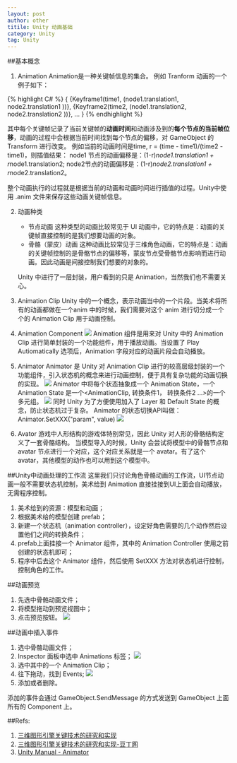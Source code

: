 ```yaml
---
layout: post
author: other
titile: Unity 动画基础
category: Unity
tag: Unity
---
```

##基本概念

1. Animation
Animation是一种关键帧信息的集合。
例如 Tranform 动画的一个例子如下：

{% highlight C# %}
{
	{Keyframe1(time1,  (node1.translation1, node2.translation1 ))},
	{Keyframe2(time2,  (node1.translation2, node2.translation2 ))},
	...
}
{% endhighlight %}

其中每个关键帧记录了当前关键帧的**动画时间**和动画涉及到的**每个节点的当前帧位移**，动画的过程中会根据当前时间找到每个节点的偏移，对 GameObject 的Transform 进行改变。
例如当前的动画时间是time, r = (time - time1)/(time2 - time1)，则插值结果：
node1 节点的动画偏移是：(1-r)*node1.translation1 + r*node1.translation2;
node2节点的动画偏移是：(1-r)*node2.translation1 + r*node2.translation2。

整个动画执行的过程就是根据当前的动画和动画时间进行插值的过程。Unity中使用 .anim 文件来保存这些动画关键帧信息。

2. 动画种类

	- 节点动画
	这种类型的动画比较常见于 UI 动画中，它的特点是：动画的关键帧直接控制的是我们想要动画的对象。
	- 骨骼（蒙皮）动画
	这种动画比较常见于三维角色动画，它的特点是：动画的关键帧控制的是骨骼节点的偏移等，蒙皮节点受骨骼节点影响而进行动画。因此动画是间接控制我们想要的对象的。
	
	Unity 中进行了一层封装，用户看到的只是 Animation，当然我们也不需要关心。
	
3. Animation Clip
	Unity 中的一个概念，表示动画当中的一个片段。当美术将所有的动画都做在一个anim 中的时候，我们需要对这个 anim 进行切分成一个个的 Animation Clip 用于动画控制。
	
4. Animation Component
![](https://raw.githubusercontent.com/renshengqiang/renshengqiang.github.io/master/images/UnityAnimation/animationComponent.png)
Animation 组件是用来对 Unity 中的 Animation Clip 进行简单封装的一个功能组件，用于播放动画。当设置了 Play Autiomatically 选项后，Animation 字段对应的动画片段会自动播放。

5. Animator
Animator 是 Unity 对 Animation Clip 进行的较高层级封装的一个功能组件，引入状态机的概念来进行动画控制，便于具有复杂功能的动画切换的实现。
![](https://raw.githubusercontent.com/renshengqiang/renshengqiang.github.io/master/images/UnityAnimation/animationStateMachine.png)
Animator 中将每个状态抽象成一个 Animation State，一个 Animation State 是一个<AnimationClip, 转换条件1， 转换条件2 ...>的一个多元组。
![](https://raw.githubusercontent.com/renshengqiang/renshengqiang.github.io/master/images/UnityAnimation/animationState.png)
同时 Unity 为了方便使用加入了 Layer 和 Default State 的概念，防止状态机过于复杂。
Animator 的状态切换API叫做：Animator.SetXXX("param", value)
![](https://raw.githubusercontent.com/renshengqiang/renshengqiang.github.io/master/images/UnityAnimation/animator.png)

6. Avator
游戏中人形结构的游戏体特别常见，因此 Unity 对人形的骨骼结构定义了一套骨骼结构。
当模型导入的时候，Unity 会尝试将模型中的骨骼节点和 avatar 节点进行一个对应，这个对应关系就是一个 avatar。有了这个 avatar，其他模型的动作也可以用到这个模型中。

##Unity中动画处理的工作流
这里我们只讨论角色骨骼动画的工作流，UI节点动画一般不需要状态机控制，美术给到 Animation 直接挂接到UI上面会自动播放，无需程序控制。

1. 美术给到的资源：模型和动画；
2. 根据美术给的模型创建 prefab；
3. 新建一个状态机（animation controller），设定好角色需要的几个动作然后设置他们之间的转换条件；
4. prefab上面挂接一个 Animator 组件，其中的 Animation Controller 使用之前创建的状态机即可；
5. 程序中后去这个 Animator 组件，然后使用 SetXXX 方法对状态机进行控制，控制角色的工作。

##动画预览

1. 先选中骨骼动画文件；
2. 将模型拖动到预览视图中；
3. 点击预览按钮。
![](https://raw.githubusercontent.com/renshengqiang/renshengqiang.github.io/master/images/UnityAnimation/animationPreview.png)

##动画中插入事件

1. 选中骨骼动画文件；
2. Inspector 面板中选中 Animations 标签；
![](https://raw.githubusercontent.com/renshengqiang/renshengqiang.github.io/master/images/UnityAnimation/animationEvent.png)
3. 选中其中的一个 Animation Clip；
4. 往下拖动，找到 Events;
![](https://raw.githubusercontent.com/renshengqiang/renshengqiang.github.io/master/images/UnityAnimation/animationAddEvent.png)
5. 添加或者删除。

添加的事件会通过 GameObject.SendMessage 的方式发送到 GameObject 上面所有的 Component 上。

##Refs:
1. [三维图形引擎关键技术的研究和实现](http://d.wanfangdata.com.cn/Thesis/D611521)
2. [三维图形引擎关键技术的研究和实现-豆丁网](http://www.docin.com/p-1291631714.html)
3. [Unity Manual - Animator](http://docs.unity3d.com/460/Documentation/Manual/Animator.html)